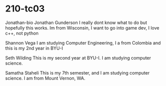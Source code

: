 # 210-tc03

Jonathan-bio
Jonathan Gunderson 
I really dont know what to do but hopefully this works. Im from Wisconsin, I want to go into game dev, I love c++, not python

Shannon Vega 
I am studying Computer Engineering, I a from Colombia and this is my 2nd year in BYU-I

Seth Wilding
This is my second year at BYU-I.  I am studying computer science. 

Samatha Staheli
This is my 7th semester, and I am studying computer science. I am from Mount Vernon, WA. 


